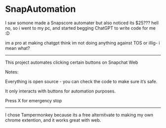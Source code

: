 # SnapAutomation
I saw somone made a Snapscore automater but also noticed its $25??? 
hell no, so i went to my pc, 
and started begging ChatGPT to write code for me :D

im a pro at making chatgpt think im not doing anything against TOS or illig- i mean what?

---------

This project automates clicking certain buttons on Snapchat Web

Notes:

Everything is open source - you can check the code to make sure it’s safe.

It only interacts with buttons for automation purposes.

Press X for emergency stop

-------

I chose Tampermonkey because its a free alternitvate to making my own chrome extention, and it works great with web.
